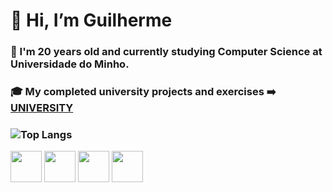 # 👋 Hi, I’m Guilherme
### 🌱 I'm 20 years old and currently studying Computer Science at Universidade do Minho.
  
###  🎓 My completed university projects and exercises ➡️ [UNIVERSITY](https://github.com/Guilhermepp4/University)
### ![Top Langs](https://github-readme-stats.vercel.app/api/top-langs/?username=Guilhermepp4&layout=compact&theme=highcontrast)
<img src="https://img.icons8.com/color/452/java-coffee-cup-logo.png" width="50" height="50"> <img src="https://img.icons8.com/color/452/python.png" width="50" height="50"> <img src="https://img.icons8.com/color/452/c-programming.png" width="50" height="50"> <img src="https://upload.wikimedia.org/wikipedia/commons/thumb/1/1c/Haskell-Logo.svg/512px-Haskell-Logo.svg.png" width="50" height="50">




<!---
Guilhermepp4/Guilhermepp4 is a ✨ special ✨ repository because its `README.md` (this file) appears on your GitHub profile.
You can click the Preview link to take a look at your changes.
--->
